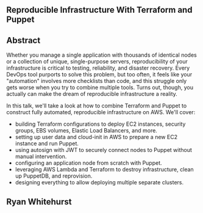 ## Reproducible Infrastructure With Terraform and Puppet


## Abstract

Whether you manage a single application with thousands of identical nodes or a collection of unique, single-purpose servers, reproducibility of your infrastructure is critical to testing, reliability, and disaster recovery. Every DevOps tool purports to solve this problem, but too often, it feels like your "automation" involves more checklists than code, and this struggle only gets worse when you try to combine multiple tools. Turns out, though, you actually can make the dream of reproducible infrastructure a reality.

In this talk, we'll take a look at how to combine Terraform and Puppet to construct fully automated, reproducible infrastructure on AWS. We'll cover:

* building Terraform configurations to deploy EC2 instances, security groups, EBS volumes, Elastic Load Balancers, and more.
* setting up user data and cloud-init in AWS to prepare a new EC2 instance and run Puppet.
* using autosign with JWT to securely connect nodes to Puppet without manual intervention.
* configuring an application node from scratch with Puppet.
* leveraging AWS Lambda and Terraform to destroy infrastructure, clean up PuppetDB, and reprovision.
* designing everything to allow deploying multiple separate clusters.




## Ryan Whitehurst
